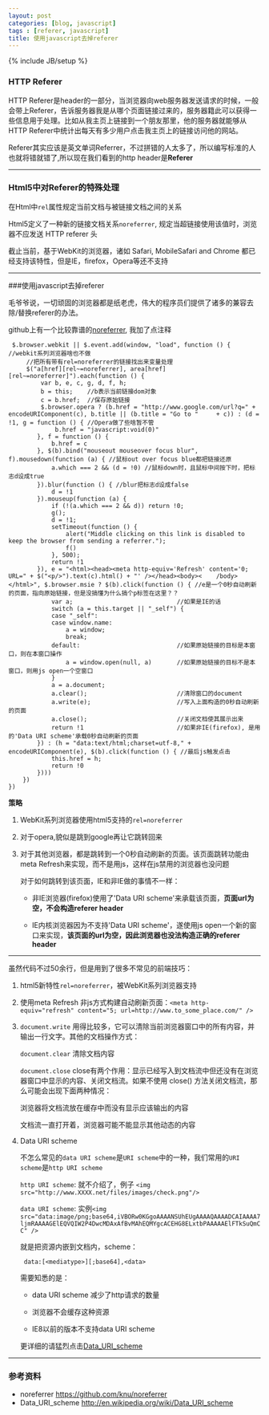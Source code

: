 ```yaml
---
layout: post
categories: [blog, javascript]
tags : [referer, javascript]
title: 使用javascript去掉referer
---
```

{% include JB/setup %}

### HTTP Referer 
HTTP Referer是header的一部分，当浏览器向web服务器发送请求的时候，一般会带上Referer，告诉服务器我是从哪个页面链接过来的，服务器籍此可以获得一些信息用于处理。比如从我主页上链接到一个朋友那里，他的服务器就能够从HTTP Referer中统计出每天有多少用户点击我主页上的链接访问他的网站。

Referer其实应该是英文单词Referrer，不过拼错的人太多了，所以编写标准的人也就将错就错了,所以现在我们看到的http header是**Referer**

----

### Html5中对Referer的特殊处理

在Html中`rel`属性规定当前文档与被链接文档之间的关系

Html5定义了一种新的链接文档关系`noreferrer`, 规定当超链接使用该值时，浏览器不应发送 HTTP referer 头

截止当前，基于WebKit的浏览器，诸如 Safari, MobileSafari and Chrome 都已经支持该特性，但是IE，firefox，Opera等还不支持

----

###使用javascript去掉referer

毛爷爷说，一切顽固的浏览器都是纸老虎，伟大的程序员们提供了诸多的兼容去除/替换referer的办法。

github上有一个比较靠谱的[noreferrer](https://github.com/knu/noreferrer), 我加了点注释

     $.browser.webkit || $.event.add(window, "load", function () { //webkit系列浏览器啥也不做
         //把所有带有rel=noreferrer的链接找出来变量处理
         $("a[href][rel~=noreferrer], area[href][rel~=noreferrer]").each(function () {
             var b, e, c, g, d, f, h;
             b = this;    //b表示当前链接dom对象
             c = b.href;  //保存原始链接
             $.browser.opera ? (b.href = "http://www.google.com/url?q=" + encodeURIComponent(c), b.title || (b.title = "Go to "     + c)) : (d = !1, g = function () { //Opera做了些啥暂不管
                 b.href = "javascript:void(0)"
            }, f = function () {
                b.href = c
            }, $(b).bind("mouseout mouseover focus blur", f).mousedown(function (a) { //鼠标out over focus blue都把链接还原
                a.which === 2 && (d = !0) //鼠标down时，且鼠标中间按下时，把标志d设成true
            }).blur(function () { //blur把标志d设成false
                d = !1
            }).mouseup(function (a) {
                if (!(a.which === 2 && d)) return !0;
                g();
                d = !1;
                setTimeout(function () {
                    alert("Middle clicking on this link is disabled to keep the browser from sending a referrer.");
                    f()
                }, 500);
                return !1
            }), e = "<html><head><meta http-equiv='Refresh' content='0; URL=" + $("<p/>").text(c).html() + "' /></head><body><    /body></html>", $.browser.msie ? $(b).click(function () { //e是一个0秒自动刷新的页面，指向原始链接，但是没搞懂为什么搞个p标签在这里？？
                var a;                             //如果是IE的话
                switch (a = this.target || "_self") {
                case "_self": 
                case window.name:
                    a = window;
                    break;
                default:                           //如果原始链接的目标是本窗口，则在本窗口操作        
                    a = window.open(null, a)       //如果原始链接的目标不是本窗口，则用js open一个空窗口
                }
                a = a.document;
                a.clear();                         //清除窗口的document
                a.write(e);                        //写入上面构造的0秒自动刷新的页面
                a.close();                         //关闭文档使其展示出来
                return !1                          //如果非IE(firefox), 是用的'Data URI scheme'承载0秒自动刷新的页面
            }) : (h = "data:text/html;charset=utf-8," + encodeURIComponent(e), $(b).click(function () { //最后js触发点击
                this.href = h; 
                return !0
            })))
        })
    })

**策略**

1. WebKit系列浏览器使用html5支持的`rel=noreferrer`

2. 对于opera,貌似是跳到google再让它跳转回来

3. 对于其他浏览器，都是跳转到一个0秒自动刷新的页面。该页面跳转功能由meta Refresh来实现，而不是用js，这样在js禁用的浏览器也没问题

   对于如何跳转到该页面，IE和非IE做的事情不一样：

   * 非IE浏览器(firefox)使用了'Data URI scheme'来承载该页面，**页面url为空，不会构造referer header**

   * IE内核浏览器因为不支持'Data URI scheme'，遂使用js open一个新的窗口来实现，**该页面的url为空，因此浏览器也没法构造正确的referer header**

----

虽然代码不过50余行，但是用到了很多不常见的前端技巧：

1. html5新特性`rel=noreferrer`，被WebKit系列浏览器支持

2. 使用meta Refresh 非js方式构建自动刷新页面：`<meta http-equiv="refresh" content="5; url=http://www.to_some_place.com/" />`

3. `document.write` 用得比较多，它可以清除当前浏览器窗口中的所有内容，并输出一行文字。其他的文档操作方式：

   `document.clear` 清除文档内容

   `document.close` close有两个作用：显示已经写入到文档流中但还没有在浏览器窗口中显示的内容、关闭文档流。如果不使用 close() 方法关闭文档流，那么可能会出现下面两种情况：

   浏览器将文档流放在缓存中而没有显示应该输出的内容

   文档流一直打开着，浏览器可能不能显示其他动态的内容

4. Data URI scheme

   不怎么常见的`data URI scheme`是`URI scheme`中的一种，我们常用的`URI scheme`是`http URI scheme`

   `http URI scheme`: 就不介绍了，例子 `<img src="http://www.XXXX.net/files/images/check.png"/>`

   `data URI scheme`: 实例`<img src="data:image/png;base64,iVBORw0KGgoAAAANSUhEUgAAAAQAAAADCAIAAAA7ljmRAAAAGElEQVQIW2P4DwcMDAxAfBvMAhEQMYgcACEHG8ELxtbPAAAAAElFTkSuQmCC" />`

   就是把资源内嵌到文档内，scheme：

        data:[<mediatype>][;base64],<data>

   需要知悉的是：

   * data URI scheme 减少了http请求的数量

   * 浏览器不会缓存这种资源

   * IE8以前的版本不支持data URI scheme

   更详细的请猛烈点击[Data_URI_scheme](http://en.wikipedia.org/wiki/Data_URI_scheme)

----

### 参考资料
* noreferrer <https://github.com/knu/noreferrer>
* Data_URI_scheme <http://en.wikipedia.org/wiki/Data_URI_scheme>
